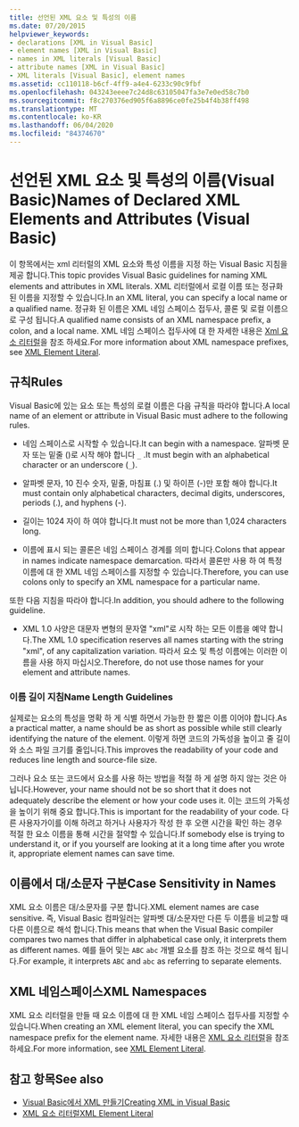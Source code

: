```yaml
---
title: 선언된 XML 요소 및 특성의 이름
ms.date: 07/20/2015
helpviewer_keywords:
- declarations [XML in Visual Basic]
- element names [XML in Visual Basic]
- names in XML literals [Visual Basic]
- attribute names [XML in Visual Basic]
- XML literals [Visual Basic], element names
ms.assetid: cc110118-b6cf-4ff9-a4e4-6233c90c9fbf
ms.openlocfilehash: 043243eeee7c24d8c63105047fa3e7e0ed58c7b0
ms.sourcegitcommit: f8c270376ed905f6a8896ce0fe25b4f4b38ff498
ms.translationtype: MT
ms.contentlocale: ko-KR
ms.lasthandoff: 06/04/2020
ms.locfileid: "84374670"
---
```

# <a name="names-of-declared-xml-elements-and-attributes-visual-basic"></a><span data-ttu-id="0b420-102">선언된 XML 요소 및 특성의 이름(Visual Basic)</span><span class="sxs-lookup"><span data-stu-id="0b420-102">Names of Declared XML Elements and Attributes (Visual Basic)</span></span>
<span data-ttu-id="0b420-103">이 항목에서는 xml 리터럴의 XML 요소와 특성 이름을 지정 하는 Visual Basic 지침을 제공 합니다.</span><span class="sxs-lookup"><span data-stu-id="0b420-103">This topic provides Visual Basic guidelines for naming XML elements and attributes in XML literals.</span></span>  <span data-ttu-id="0b420-104">XML 리터럴에서 로컬 이름 또는 정규화 된 이름을 지정할 수 있습니다.</span><span class="sxs-lookup"><span data-stu-id="0b420-104">In an XML literal, you can specify a local name or a qualified name.</span></span> <span data-ttu-id="0b420-105">정규화 된 이름은 XML 네임 스페이스 접두사, 콜론 및 로컬 이름으로 구성 됩니다.</span><span class="sxs-lookup"><span data-stu-id="0b420-105">A qualified name consists of an XML namespace prefix, a colon, and a local name.</span></span> <span data-ttu-id="0b420-106">XML 네임 스페이스 접두사에 대 한 자세한 내용은 [Xml 요소 리터럴](../../../language-reference/xml-literals/xml-element-literal.md)을 참조 하세요.</span><span class="sxs-lookup"><span data-stu-id="0b420-106">For more information about XML namespace prefixes, see [XML Element Literal](../../../language-reference/xml-literals/xml-element-literal.md).</span></span>  
  
## <a name="rules"></a><span data-ttu-id="0b420-107">규칙</span><span class="sxs-lookup"><span data-stu-id="0b420-107">Rules</span></span>  
 <span data-ttu-id="0b420-108">Visual Basic에 있는 요소 또는 특성의 로컬 이름은 다음 규칙을 따라야 합니다.</span><span class="sxs-lookup"><span data-stu-id="0b420-108">A local name of an element or attribute in Visual Basic must adhere to the following rules.</span></span>  
  
- <span data-ttu-id="0b420-109">네임 스페이스로 시작할 수 있습니다.</span><span class="sxs-lookup"><span data-stu-id="0b420-109">It can begin with a namespace.</span></span> <span data-ttu-id="0b420-110">알파벳 문자 또는 밑줄 ()로 시작 해야 합니다 `_` .</span><span class="sxs-lookup"><span data-stu-id="0b420-110">It must begin with an alphabetical character or an underscore (`_`).</span></span>  
  
- <span data-ttu-id="0b420-111">알파벳 문자, 10 진수 숫자, 밑줄, 마침표 (.) 및 하이픈 (-)만 포함 해야 합니다.</span><span class="sxs-lookup"><span data-stu-id="0b420-111">It must contain only alphabetical characters, decimal digits, underscores, periods (.), and hyphens (-).</span></span>  
  
- <span data-ttu-id="0b420-112">길이는 1024 자이 하 여야 합니다.</span><span class="sxs-lookup"><span data-stu-id="0b420-112">It must not be more than 1,024 characters long.</span></span>  
  
- <span data-ttu-id="0b420-113">이름에 표시 되는 콜론은 네임 스페이스 경계를 의미 합니다.</span><span class="sxs-lookup"><span data-stu-id="0b420-113">Colons that appear in names indicate namespace demarcation.</span></span> <span data-ttu-id="0b420-114">따라서 콜론만 사용 하 여 특정 이름에 대 한 XML 네임 스페이스를 지정할 수 있습니다.</span><span class="sxs-lookup"><span data-stu-id="0b420-114">Therefore, you can use colons only to specify an XML namespace for a particular name.</span></span>  
  
 <span data-ttu-id="0b420-115">또한 다음 지침을 따라야 합니다.</span><span class="sxs-lookup"><span data-stu-id="0b420-115">In addition, you should adhere to the following guideline.</span></span>  
  
- <span data-ttu-id="0b420-116">XML 1.0 사양은 대문자 변형의 문자열 "xml"로 시작 하는 모든 이름을 예약 합니다.</span><span class="sxs-lookup"><span data-stu-id="0b420-116">The XML 1.0 specification reserves all names starting with the string "xml", of any capitalization variation.</span></span> <span data-ttu-id="0b420-117">따라서 요소 및 특성 이름에는 이러한 이름을 사용 하지 마십시오.</span><span class="sxs-lookup"><span data-stu-id="0b420-117">Therefore, do not use those names for your element and attribute names.</span></span>  
  
### <a name="name-length-guidelines"></a><span data-ttu-id="0b420-118">이름 길이 지침</span><span class="sxs-lookup"><span data-stu-id="0b420-118">Name Length Guidelines</span></span>  
 <span data-ttu-id="0b420-119">실제로는 요소의 특성을 명확 하 게 식별 하면서 가능한 한 짧은 이름 이어야 합니다.</span><span class="sxs-lookup"><span data-stu-id="0b420-119">As a practical matter, a name should be as short as possible while still clearly identifying the nature of the element.</span></span> <span data-ttu-id="0b420-120">이렇게 하면 코드의 가독성을 높이고 줄 길이와 소스 파일 크기를 줄입니다.</span><span class="sxs-lookup"><span data-stu-id="0b420-120">This improves the readability of your code and reduces line length and source-file size.</span></span>  
  
 <span data-ttu-id="0b420-121">그러나 요소 또는 코드에서 요소를 사용 하는 방법을 적절 하 게 설명 하지 않는 것은 아닙니다.</span><span class="sxs-lookup"><span data-stu-id="0b420-121">However, your name should not be so short that it does not adequately describe the element or how your code uses it.</span></span> <span data-ttu-id="0b420-122">이는 코드의 가독성을 높이기 위해 중요 합니다.</span><span class="sxs-lookup"><span data-stu-id="0b420-122">This is important for the readability of your code.</span></span> <span data-ttu-id="0b420-123">다른 사용자가이를 이해 하려고 하거나 사용자가 작성 한 후 오랜 시간을 확인 하는 경우 적절 한 요소 이름을 통해 시간을 절약할 수 있습니다.</span><span class="sxs-lookup"><span data-stu-id="0b420-123">If somebody else is trying to understand it, or if you yourself are looking at it a long time after you wrote it, appropriate element names can save time.</span></span>  
  
## <a name="case-sensitivity-in-names"></a><span data-ttu-id="0b420-124">이름에서 대/소문자 구분</span><span class="sxs-lookup"><span data-stu-id="0b420-124">Case Sensitivity in Names</span></span>  
 <span data-ttu-id="0b420-125">XML 요소 이름은 대/소문자를 구분 합니다.</span><span class="sxs-lookup"><span data-stu-id="0b420-125">XML element names are case sensitive.</span></span> <span data-ttu-id="0b420-126">즉, Visual Basic 컴파일러는 알파벳 대/소문자만 다른 두 이름을 비교할 때 다른 이름으로 해석 합니다.</span><span class="sxs-lookup"><span data-stu-id="0b420-126">This means that when the Visual Basic compiler compares two names that differ in alphabetical case only, it interprets them as different names.</span></span> <span data-ttu-id="0b420-127">예를 들어 및는 `ABC` `abc` 개별 요소를 참조 하는 것으로 해석 됩니다.</span><span class="sxs-lookup"><span data-stu-id="0b420-127">For example, it interprets `ABC` and `abc` as referring to separate elements.</span></span>  
  
## <a name="xml-namespaces"></a><span data-ttu-id="0b420-128">XML 네임스페이스</span><span class="sxs-lookup"><span data-stu-id="0b420-128">XML Namespaces</span></span>  
 <span data-ttu-id="0b420-129">XML 요소 리터럴을 만들 때 요소 이름에 대 한 XML 네임 스페이스 접두사를 지정할 수 있습니다.</span><span class="sxs-lookup"><span data-stu-id="0b420-129">When creating an XML element literal, you can specify the XML namespace prefix for the element name.</span></span> <span data-ttu-id="0b420-130">자세한 내용은 [XML 요소 리터럴](../../../language-reference/xml-literals/xml-element-literal.md)을 참조 하세요.</span><span class="sxs-lookup"><span data-stu-id="0b420-130">For more information, see [XML Element Literal](../../../language-reference/xml-literals/xml-element-literal.md).</span></span>  
  
## <a name="see-also"></a><span data-ttu-id="0b420-131">참고 항목</span><span class="sxs-lookup"><span data-stu-id="0b420-131">See also</span></span>

- [<span data-ttu-id="0b420-132">Visual Basic에서 XML 만들기</span><span class="sxs-lookup"><span data-stu-id="0b420-132">Creating XML in Visual Basic</span></span>](creating-xml.md)
- [<span data-ttu-id="0b420-133">XML 요소 리터럴</span><span class="sxs-lookup"><span data-stu-id="0b420-133">XML Element Literal</span></span>](../../../language-reference/xml-literals/xml-element-literal.md)
